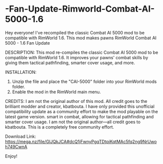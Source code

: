 #  -Fan-Update-Rimworld-Combat-AI-5000-1.6
Hey everyone! I've recompiled the classic Combat AI 5000 mod to be compatible with RimWorld 1.6.  This mod makes pawns RimWorld Combat AI 5000 - 1.6 Fan Update

DESCRIPTION:
This mod re-compiles the classic Combat AI 5000 mod to be compatible with RimWorld 1.6. It improves your pawns' combat skills by giving them tactical pathfinding, smarter cover usage, and more.

INSTALLATION:
1. Unzip the file and place the "CAI-5000" folder into your RimWorld mods folder.
2. Enable the mod in the RimWorld main menu.

CREDITS:
I am not the original author of this mod. All credit goes to the brilliant modder and creator, kbatbouta. I have only provided this unofficial compatibility update as a community effort to make the mod playable on the latest game version. smart in combat, allowing for tactical pathfinding and smarter cover usage. I am not the original author—all credit goes to kbatbouta. This is a completely free community effort. 

Download Link:    https://mega.nz/file/GlJQkJCA#dcQ1jFwnyPgqTDtpiKqtMAc5fq2ng9NrUwoh749CwnA

Enjoy!
